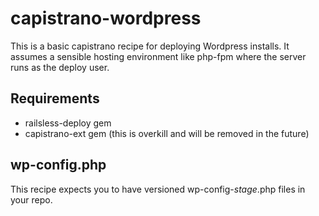 capistrano-wordpress
====================

This is a basic capistrano recipe for deploying Wordpress installs.
It assumes a sensible hosting environment like php-fpm where the server
runs as the deploy user.

Requirements
------------

* railsless-deploy gem
* capistrano-ext gem (this is overkill and will be removed in the future)

wp-config.php
-------------

This recipe expects you to have versioned wp-config-_stage_.php files in your
repo.